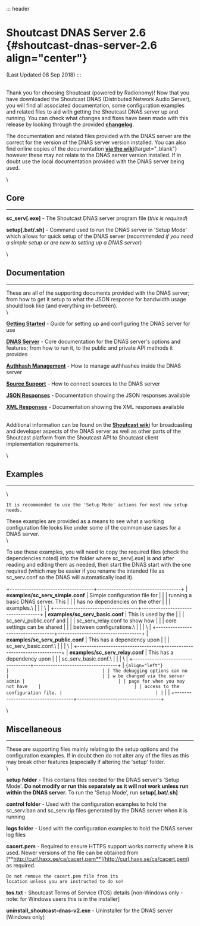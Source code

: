 ::: header
# Shoutcast DNAS Server 2.6 {#shoutcast-dnas-server-2.6 align="center"}

(Last Updated 08 Sep 2018)
:::

\
Thank you for choosing Shoutcast (powered by Radionomy)! Now that you
have downloaded the Shoutcast DNAS (Distributed Network Audio Server),
you will find all associated documentation, some configuration examples
and related files to aid with getting the Shoutcast DNAS server up and
running. You can check what changes and fixes have been made with this
release by looking through the provided
**[changelog](DNAS_Server_Changelog.html)**.

The documentation and related files provided with the DNAS server are
the correct for the version of the DNAS server version installed. You
can also find online copies of the documentation [**via the
wiki**](http://wiki.shoutcast.com/wiki/SHOUTcast_Broadcaster){target="_blank"}
however these may not relate to the DNAS server version installed. If in
doubt use the local documentation provided with the DNAS server being
used.

\

## Core

------------------------------------------------------------------------

**sc_serv\[.exe\]** - The Shoutcast DNAS server program file (*this is
required*)

**setup\[.bat/.sh\]** - Command used to run the DNAS server in \'Setup
Mode\' which allows for quick setup of the DNAS server (*recommended if
you need a simple setup or are new to setting up a DNAS server*)

\

## Documentation

------------------------------------------------------------------------

These are all of the supporting documents provided with the DNAS server;
from how to get it setup to what the JSON response for bandwidth usage
should look like (and everything in-between).\
\

**[Getting Started](docs/Getting_Started.html)** - Guide for setting up
and configuring the DNAS server for use

**[DNAS Server](docs/DNAS_Server.html)** - Core documentation for the
DNAS server\'s options and features; from how to run it, to the public
and private API methods it provides

**[Authhash Management](docs/DNAS_Server_Authhash_Management.html)** -
How to manage authhashes inside the DNAS server

**[Source Support](docs/DNAS_Server_Source_Support.html)** - How to
connect sources to the DNAS server

**[JSON Responses](docs/DNAS_Server_JSON_Responses.html)** -
Documentation showing the JSON responses available

**[XML Responses](docs/DNAS_Server_XML_Responses.html)** - Documentation
showing the XML responses available

\
Additional information can be found on the [**Shoutcast
wiki**](http://wiki.shoutcast.com) for broadcasting and developer
aspects of the DNAS server as well as other parts of the Shoutcast
platform from the Shoutcast API to Shoutcast client implementation
requirements.

\

## Examples

------------------------------------------------------------------------

\

    It is recommended to use the 'Setup Mode' actions for most new setup needs.

These examples are provided as a means to see what a working
configuration file looks like under some of the common use cases for a
DNAS server.\
\

To use these examples, you will need to copy the required files (check
the dependencies noted) into the folder where sc_serv\[.exe\] is and
after reading and editing them as needed, then start the DNAS start with
the one required (which may be easier if you rename the intended file as
sc_serv.conf so the DNAS will automatically load it).

+-----------------------------------+-----------------------------------+
| **examples/sc_serv_simple.conf**  | Simple configuration file for     |
|                                   | running a basic DNAS server. This |
|                                   | has no dependencies on the other  |
|                                   | examples.\                        |
|                                   | \                                 |
+-----------------------------------+-----------------------------------+
| **examples/sc_serv_basic.conf**   | This is used by the               |
|                                   | sc_serv_public.conf and           |
|                                   | sc_serv_relay.conf to show how    |
|                                   | core settings can be shared       |
|                                   | between configurations.\          |
|                                   | \                                 |
+-----------------------------------+-----------------------------------+
| **examples/sc_serv_public.conf**  | This has a dependency upon        |
|                                   | sc_serv_basic.conf.\              |
|                                   | \                                 |
+-----------------------------------+-----------------------------------+
| **examples/sc_serv_relay.conf**   | This has a dependency upon        |
|                                   | sc_serv_basic.conf.\              |
|                                   | \                                 |
+-----------------------------------+-----------------------------------+
| ``` {align="left"}                |                                   |
| The debugging options can no      |                                   |
| w be changed via the server admin |                                   |
| page for when you may not have    |                                   |
| access to the configuration file. |                                   |
| ```                               |                                   |
+-----------------------------------+-----------------------------------+

\

## Miscellaneous

------------------------------------------------------------------------

These are supporting files mainly relating to the setup options and the
configuration examples. If in doubt then do not alter any of the files
as this may break other features (especially if altering the \'setup\'
folder.\
\

**setup folder** - This contains files needed for the DNAS server\'s
\'Setup Mode\'. **Do not modify or run this separately as it will not
work unless run within the DNAS server.** To run the \'Setup Mode\', run
**setup\[.bat/.sh\]**

**control folder** - Used with the configuration examples to hold the
sc_serv.ban and sc_serv.rip files generated by the DNAS server when it
is running

**logs folder** - Used with the configuration examples to hold the DNAS
server log files

**cacert.pem** - Required to ensure HTTPS support works correctly where
it is used. Newer versions of the file can be obtained from
[**http://curl.haxx.se/ca/cacert.pem**](http://curl.haxx.se/ca/cacert.pem)
as required.

    Do not remove the cacert.pem file from its
    location unless you are instructed to do so!

**tos.txt** - Shoutcast Terms of Service (TOS) details \[non-Windows
only - note: for Windows users this is in the installer\]

**uninstall_shoutcast-dnas-v2.exe** - Uninstaller for the DNAS server
\[Windows only\]
